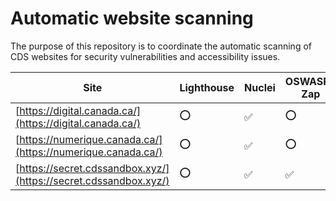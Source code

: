 # Automatic website scanning

The purpose of this repository is to coordinate the automatic scanning of CDS websites for security vulnerabilities and accessibility issues.


| Site | Lighthouse | Nuclei | OSWASP-Zap |
|---|---|---|---|
|[https://digital.canada.ca/](https://digital.canada.ca/)|⭕️|✅|⭕️|
|[https://numerique.canada.ca/](https://numerique.canada.ca/)|⭕️|✅|⭕️|
|[https://secret.cdssandbox.xyz/](https://secret.cdssandbox.xyz/)|⭕️|✅|✅|